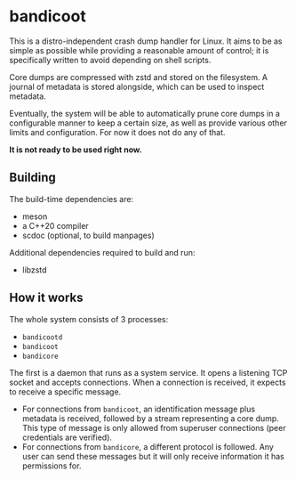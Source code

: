 # bandicoot

This is a distro-independent crash dump handler for Linux. It aims to be as
simple as possible while providing a reasonable amount of control; it is
specifically written to avoid depending on shell scripts.

Core dumps are compressed with zstd and stored on the filesystem. A journal
of metadata is stored alongside, which can be used to inspect metadata.

Eventually, the system will be able to automatically prune core dumps in
a configurable manner to keep a certain size, as well as provide various
other limits and configuration. For now it does not do any of that.

**It is not ready to be used right now.**

## Building

The build-time dependencies are:

* meson
* a C++20 compiler
* scdoc (optional, to build manpages)

Additional dependencies required to build and run:

* libzstd

## How it works

The whole system consists of 3 processes:

* `bandicootd`
* `bandicoot`
* `bandicore`

The first is a daemon that runs as a system service. It opens a listening
TCP socket and accepts connections. When a connection is received, it expects
to receive a specific message.

* For connections from `bandicoot`, an identification message plus metadata
  is received, followed by a stream representing a core dump. This type of
  message is only allowed from superuser connections (peer credentials are
  verified).
* For connections from `bandicore`, a different protocol is followed. Any
  user can send these messages but it will only receive information it has
  permissions for.
